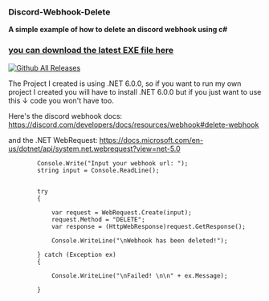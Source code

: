 ### Discord-Webhook-Delete
**A simple example of how to delete an discord webhook using c#**
### [you can download the latest EXE file here](https://github.com/fknMega/Discord-Webhook-Delete/releases/tag/Latest)
[![Github All Releases](https://img.shields.io/github/downloads/fknMega/Discord-Webhook-Delete/total.svg)]()

The Project I created is using .NET 6.0.0, so if you want to run my own project I created you will have to install .NET 6.0.0
but if you just want to use this ↓ code you won't have too.

Here's the discord webhook docs: https://discord.com/developers/docs/resources/webhook#delete-webhook

and the .NET WebRequest: https://docs.microsoft.com/en-us/dotnet/api/system.net.webrequest?view=net-5.0



            Console.Write("Input your webhook url: ");
            string input = Console.ReadLine();


            try
            {

                var request = WebRequest.Create(input);
                request.Method = "DELETE";
                var response = (HttpWebResponse)request.GetResponse();

                Console.WriteLine("\nWebhook has been deleted!");

            } catch (Exception ex)
            {

                Console.WriteLine("\nFailed! \n\n" + ex.Message);

            }
